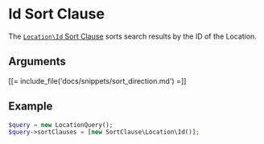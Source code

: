# Id Sort Clause

The [`Location\Id` Sort Clause](https://github.com/ibexa/core/blob/main/src/contracts/Repository/Values/Content/Query/SortClause/Location/Id.php)
sorts search results by the ID of the Location.

## Arguments

[[= include_file('docs/snippets/sort_direction.md') =]]

## Example

``` php
$query = new LocationQuery();
$query->sortClauses = [new SortClause\Location\Id()];
```
